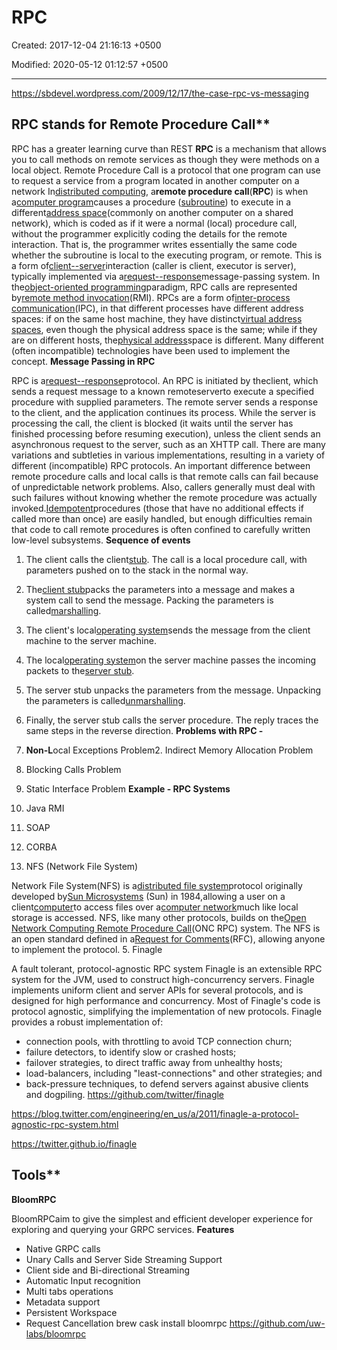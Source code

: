 # RPC

Created: 2017-12-04 21:16:13 +0500

Modified: 2020-05-12 01:12:57 +0500

---

<https://sbdevel.wordpress.com/2009/12/17/the-case-rpc-vs-messaging>

## RPC stands for Remote Procedure Call**
RPC has a greater learning curve than REST
**RPC** is a mechanism that allows you to call methods on remote services as though they were methods on a local object.
Remote Procedure Call is a protocol that one program can use to request a service from a program located in another computer on a network
In[distributed computing](https://en.wikipedia.org/wiki/Distributed_computing), a**remote procedure call**(**RPC**) is when a[computer program](https://en.wikipedia.org/wiki/Computer_program)causes a procedure ([subroutine](https://en.wikipedia.org/wiki/Subroutine)) to execute in a different[address space](https://en.wikipedia.org/wiki/Address_space)(commonly on another computer on a shared network), which is coded as if it were a normal (local) procedure call, without the programmer explicitly coding the details for the remote interaction. That is, the programmer writes essentially the same code whether the subroutine is local to the executing program, or remote. This is a form of[client--server](https://en.wikipedia.org/wiki/Client%E2%80%93server_model)interaction (caller is client, executor is server), typically implemented via a[request--response](https://en.wikipedia.org/wiki/Request%E2%80%93response)message-passing system. In the[object-oriented programming](https://en.wikipedia.org/wiki/Object-oriented_programming)paradigm, RPC calls are represented by[remote method invocation](https://en.wikipedia.org/wiki/Remote_method_invocation)(RMI).
RPCs are a form of[inter-process communication](https://en.wikipedia.org/wiki/Inter-process_communication)(IPC), in that different processes have different address spaces: if on the same host machine, they have distinct[virtual address spaces](https://en.wikipedia.org/wiki/Virtual_address_space), even though the physical address space is the same; while if they are on different hosts, the[physical address](https://en.wikipedia.org/wiki/Physical_address)space is different. Many different (often incompatible) technologies have been used to implement the concept.
**Message Passing in RPC**

RPC is a[request--response](https://en.wikipedia.org/wiki/Request%E2%80%93response)protocol. An RPC is initiated by theclient, which sends a request message to a known remoteserverto execute a specified procedure with supplied parameters. The remote server sends a response to the client, and the application continues its process. While the server is processing the call, the client is blocked (it waits until the server has finished processing before resuming execution), unless the client sends an asynchronous request to the server, such as an XHTTP call. There are many variations and subtleties in various implementations, resulting in a variety of different (incompatible) RPC protocols.
An important difference between remote procedure calls and local calls is that remote calls can fail because of unpredictable network problems. Also, callers generally must deal with such failures without knowing whether the remote procedure was actually invoked.[Idempotent](https://en.wikipedia.org/wiki/Idempotent)procedures (those that have no additional effects if called more than once) are easily handled, but enough difficulties remain that code to call remote procedures is often confined to carefully written low-level subsystems.
**Sequence of events**

1.  The client calls the client[stub](https://en.wikipedia.org/wiki/Stub_(distributed_computing)). The call is a local procedure call, with parameters pushed on to the stack in the normal way.

2.  The[client stub](https://en.wikipedia.org/wiki/Class_stub)packs the parameters into a message and makes a system call to send the message. Packing the parameters is called[marshalling](https://en.wikipedia.org/wiki/Marshalling_(computer_science)).

3.  The client's local[operating system](https://en.wikipedia.org/wiki/Operating_system)sends the message from the client machine to the server machine.

4.  The local[operating system](https://en.wikipedia.org/wiki/Operating_system)on the server machine passes the incoming packets to the[server stub](https://en.wikipedia.org/wiki/Class_skeleton).

5.  The server stub unpacks the parameters from the message. Unpacking the parameters is called[unmarshalling](https://en.wikipedia.org/wiki/Unmarshalling).

6.  Finally, the server stub calls the server procedure. The reply traces the same steps in the reverse direction.
**Problems with RPC -**

1.  **Non-L**ocal Exceptions Problem2.  Indirect Memory Allocation Problem

3.  Blocking Calls Problem

4.  Static Interface Problem
**Example - RPC Systems**

1.  Java RMI

2.  SOAP

3.  CORBA

4.  NFS (Network File System)

Network File System(NFS) is a[distributed file system](https://en.wikipedia.org/wiki/Distributed_file_system)protocol originally developed by[Sun Microsystems](https://en.wikipedia.org/wiki/Sun_Microsystems) (Sun) in 1984,allowing a user on a client[computer](https://en.wikipedia.org/wiki/Computer)to access files over a[computer network](https://en.wikipedia.org/wiki/Computer_network)much like local storage is accessed. NFS, like many other protocols, builds on the[Open Network Computing Remote Procedure Call](https://en.wikipedia.org/wiki/Open_Network_Computing_Remote_Procedure_Call)(ONC RPC) system. The NFS is an open standard defined in a[Request for Comments](https://en.wikipedia.org/wiki/Request_for_Comments)(RFC), allowing anyone to implement the protocol.
5.  Finagle

A fault tolerant, protocol-agnostic RPC system
Finagle is an extensible RPC system for the JVM, used to construct high-concurrency servers. Finagle implements uniform client and server APIs for several protocols, and is designed for high performance and concurrency. Most of Finagle's code is protocol agnostic, simplifying the implementation of new protocols.
Finagle provides a robust implementation of:
-   connection pools, with throttling to avoid TCP connection churn;
-   failure detectors, to identify slow or crashed hosts;
-   failover strategies, to direct traffic away from unhealthy hosts;
-   load-balancers, including "least-connections" and other strategies; and
-   back-pressure techniques, to defend servers against abusive clients and dogpiling.
<https://github.com/twitter/finagle>

<https://blog.twitter.com/engineering/en_us/a/2011/finagle-a-protocol-agnostic-rpc-system.html>

<https://twitter.github.io/finagle>

## Tools**

**BloomRPC**

BloomRPCaim to give the simplest and efficient developer experience for exploring and querying your GRPC services.
**Features**
-   Native GRPC calls
-   Unary Calls and Server Side Streaming Support
-   Client side and Bi-directional Streaming
-   Automatic Input recognition
-   Multi tabs operations
-   Metadata support
-   Persistent Workspace
-   Request Cancellation
brew cask install bloomrpc
<https://github.com/uw-labs/bloomrpc>
